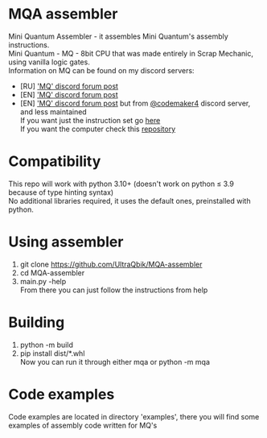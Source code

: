 # MQA assembler
Mini Quantum Assembler - it assembles Mini Quantum's assembly instructions.<br/>
Mini Quantum - MQ - 8bit CPU that was made entirely in Scrap Mechanic, using vanilla logic gates.<br/>
Information on MQ can be found on my discord servers:<br/>
- [RU] ['MQ' discord forum post](https://discord.com/channels/863390692591665152/1119025865968341002)
- [EN] ['MQ' discord forum post](https://discord.com/channels/860450204000059412/1204119619036516352)
- [EN] ['MQ' discord forum post](https://discord.com/channels/532624495081422869/1171195234391167067) but from [@codemaker4](https://github.com/codemaker4) discord server, and less maintained
<br/>If you want just the instruction set go [here](https://docs.google.com/spreadsheets/d/1Sl82E1pRsVYuFbP9roWOJOsSJ4JLtFiOXaD3Rq9oaJI/edit#gid=0)
<br/>If you want the computer check this [repository](https://github.com/UltraQbik/SMC-MQ-CPU)

# Compatibility
This repo will work with python 3.10+ (doesn't work on python ≤ 3.9 because of type hinting syntax)<br/>
No additional libraries required, it uses the default ones, preinstalled with python.
# Using assembler
1. git clone https://github.com/UltraQbik/MQA-assembler
2. cd MQA-assembler
3. main.py -help
<br/>From there you can just follow the instructions from help
# Building
1. python -m build
2. pip install dist/\*.whl
<br/>Now you can run it through either mqa or python -m mqa
# Code examples
Code examples are located in directory 'examples', there you will find some examples of assembly code written for MQ's
